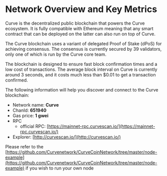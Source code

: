 # Network Overview and Key Metrics

Curve is the decentralized public blockchain that powers the Curve ecosystem. It is fully compatible with Ethereum meaning that any smart contract that can be deployed on the latter can also run on top of Curve.

The Curve blockchain uses a variant of delegated Proof of Stake \(dPoS\) for achieving consensus. The consensus is currently secured by 39 validators, only one of which is run by the Curve core team.

The blockchain is designed to ensure fast block confirmation times and a low cost of transactions. The average block interval on Curve is currently around 3 seconds, and it costs much less than $0.01 to get a transaction confirmed.

The following information will help you discover and connect to the Curve blockchain:   

* Network name: **Curve**
* ChanId: **651940**
* Gas price: **1 gwei**
* RPC
  * official RPC: [https://mainnet-rpc.curvescan.io/](https://mainnet-rpc.curvescan.io/)
* Explorer: [http://curvescan.io/](http://curvescan.io/)

Please refer to the [https://github.com/Curvenetwork/CurveCoinNetwork/tree/master/node-example](https://github.com/Curvenetwork/CurveCoinNetwork/tree/master/node-example) if you wish to run your own node

